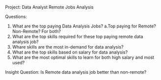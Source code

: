 Project: Data Analyst Remote Jobs Analysis

Questions:
1. What are the top paying Data Analysis Jobs?
   a.Top paying for Remote? Non-Remote? For both?
2. What are the top skills required for these top paying remote data analysis job?
3. Whare skills are the most in-demand for data analysis?
4. What are the top skills based on salary for data analysis?
5. What are the most optimal skills to learn for both high salary and most used?

Insight Question: Is Remote data analysis job better than non-remote?
